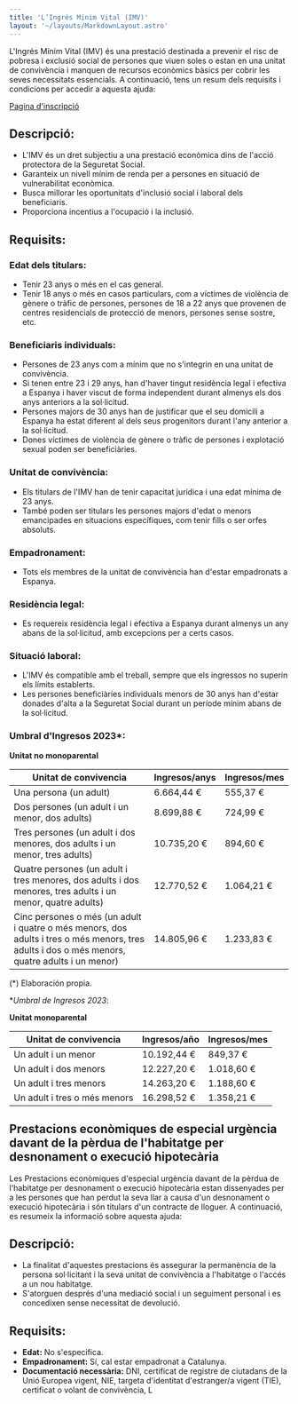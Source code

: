 ```yaml
---
title: 'L’Ingrés Mínim Vital (IMV)'
layout: '~/layouts/MarkdownLayout.astro'
---
```


L'Ingrés Mínim Vital (IMV) és una prestació destinada a prevenir el risc de pobresa i exclusió social de persones que viuen soles o estan en una unitat de convivència i manquen de recursos econòmics bàsics per cobrir les seves necessitats essencials. A continuació, tens un resum dels requisits i condicions per accedir a aquesta ajuda:

[Pagina d'inscripció](https://lesmevesajudes.barcelona.cat/es/ayudas/ingreso-mínimo-vital-imv)

## Descripció:

- L'IMV és un dret subjectiu a una prestació econòmica dins de l'acció protectora de la Seguretat Social.
- Garanteix un nivell mínim de renda per a persones en situació de vulnerabilitat econòmica.
- Busca millorar les oportunitats d'inclusió social i laboral dels beneficiaris.
- Proporciona incentius a l'ocupació i la inclusió.

## Requisits:

### Edat dels titulars:

- Tenir 23 anys o més en el cas general.
- Tenir 18 anys o més en casos particulars, com a víctimes de violència de gènere o tràfic de persones, persones de 18 a 22 anys que provenen de centres residencials de protecció de menors, persones sense sostre, etc.

### Beneficiaris individuals:

- Persones de 23 anys com a mínim que no s'integrin en una unitat de convivència.
- Si tenen entre 23 i 29 anys, han d'haver tingut residència legal i efectiva a Espanya i haver viscut de forma independent durant almenys els dos anys anteriors a la sol·licitud.
- Persones majors de 30 anys han de justificar que el seu domicili a Espanya ha estat diferent al dels seus progenitors durant l'any anterior a la sol·licitud.
- Dones víctimes de violència de gènere o tràfic de persones i explotació sexual poden ser beneficiàries.

### Unitat de convivència:

- Els titulars de l'IMV han de tenir capacitat jurídica i una edat mínima de 23 anys.
- També poden ser titulars les persones majors d'edat o menors emancipades en situacions específiques, com tenir fills o ser orfes absoluts.

### Empadronament:

- Tots els membres de la unitat de convivència han d'estar empadronats a Espanya.

### Residència legal:

- Es requereix residència legal i efectiva a Espanya durant almenys un any abans de la sol·licitud, amb excepcions per a certs casos.

### Situació laboral:

- L'IMV és compatible amb el treball, sempre que els ingressos no superin els límits establerts.
- Les persones beneficiàries individuals menors de 30 anys han d'estar donades d'alta a la Seguretat Social durant un període mínim abans de la sol·licitud.

### Umbral d'Ingresos 2023*:

**Unitat no monoparental**

| Unitat de convivencia | Ingresos/anys | Ingresos/mes  |
|------------------------|---------------|---------------|
| Una persona (un adult) | 6.664,44 € | 555,37 € |
| Dos persones (un adult i un menor, dos adults) | 8.699,88 € | 724,99 € |
| Tres persones (un adult i dos menores, dos adults i un menor, tres adults) | 10.735,20 € | 894,60 € |
| Quatre persones (un adult i tres menores, dos adults i dos menores, tres adults i un menor, quatre adults) | 12.770,52 € | 1.064,21 € |
| Cinc persones o més (un adult i quatre o més menors, dos adults i tres o més menors, tres adults i dos o més menors, quatre adults i un menor) | 14.805,96 € | 1.233,83 € |
(*) Elaboración propia.

**Umbral de Ingresos 2023*:

**Unitat monoparental**

| Unitat de convivencia | Ingresos/año | Ingresos/mes |
|------------------------|--------------|--------------|
| Un adult i un menor | 10.192,44 € | 849,37 € |
| Un adult i dos menors | 12.227,20 € | 1.018,60 € |
| Un adult i tres menors | 14.263,20 € | 1.188,60 € |
| Un adult i tres o més menors | 16.298,52 € | 1.358,21 € |

## Prestacions econòmiques de especial urgència davant de la pèrdua de l'habitatge per desnonament o execució hipotecària

Les Prestacions econòmiques d'especial urgència davant de la pèrdua de l'habitatge per desnonament o execució hipotecària estan dissenyades per a les persones que han perdut la seva llar a causa d'un desnonament o execució hipotecària i són titulars d'un contracte de lloguer. A continuació, es resumeix la informació sobre aquesta ajuda:

## Descripció:

- La finalitat d'aquestes prestacions és assegurar la permanència de la persona sol·licitant i la seva unitat de convivència a l'habitatge o l'accés a un nou habitatge.
- S'atorguen després d'una mediació social i un seguiment personal i es concedixen sense necessitat de devolució.

## Requisits:

- **Edat:** No s'especifica.
- **Empadronament:** Sí, cal estar empadronat a Catalunya.
- **Documentació necessària:** DNI, certificat de registre de ciutadans de la Unió Europea vigent, NIE, targeta d'identitat d'estranger/a vigent (TIE), certificat o volant de convivència, L
